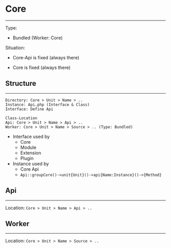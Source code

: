 # Core
--------

Type:

- Bundled (Worker: Core)

Situation:

- Core-Api is fixed (always there)


- Core is fixed (always there)

## Structure
------------

    Directory: Core > Unit > Name > ..
    Instance: Api.php (Interface & Class)
    Interface: Define Api

    Class-Location
    Api: Core > Unit > Name > Api > ..
    Worker: Core > Unit > Name > Source > .. (Type: Bundled)

- Interface used by
	- Core
	- Module
	- Extension
	- Plugin
- Instance used by
	- Core Api
	- ```Api::groupCore()->unit{Unit}()->api{Name:Instance}()->{Method}```

## Api
------

Location: ```Core > Unit > Name > Api > ..```

## Worker
---------

Location: ```Core > Unit > Name > Source > ..```

